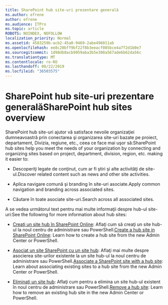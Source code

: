 ```yaml
---
title: SharePoint hub site-uri prezentare generală
ms.author: efrene
author: efrene
ms.audience: ITPro
ms.topic: article
ROBOTS: NOINDEX, NOFOLLOW
localization_priority: Normal
ms.assetid: 4583259b-acb2-45a0-9469-2abe496011ab
ms.openlocfilehash: ee8c20bff9bf22f8b3eeacf085bce4a7f2d1b0e7
ms.sourcegitcommit: 1d98db8acb9959aba3b5e308a567ade6b62da56c
ms.translationtype: MT
ms.contentlocale: ro-RO
ms.lasthandoff: 08/22/2019
ms.locfileid: "36503575"
---
```

# <a name="sharepoint-hub-sites-overview"></a><span data-ttu-id="b0a3b-102">SharePoint hub site-uri prezentare generală</span><span class="sxs-lookup"><span data-stu-id="b0a3b-102">SharePoint hub sites overview</span></span>

<span data-ttu-id="b0a3b-103">SharePoint hub site-uri ajutor vă satisface nevoile organizaţiei dumneavoastră prin conectarea şi organizarea site-uri bazate pe proiect, departament, Divizia, regiune, etc., ceea ce face mai uşor să:</span><span class="sxs-lookup"><span data-stu-id="b0a3b-103">SharePoint hub sites help you meet the needs of your organization by connecting and organizing sites based on project, department, division, region, etc. making it easier to:</span></span>

- <span data-ttu-id="b0a3b-104">Descoperiţi legate de conţinut, cum ar fi ştiri şi alte activităţi de site-ul.</span><span class="sxs-lookup"><span data-stu-id="b0a3b-104">Discover related content such as news and other site activities.</span></span>

- <span data-ttu-id="b0a3b-105">Aplica navigare comună şi branding în site-uri asociate.</span><span class="sxs-lookup"><span data-stu-id="b0a3b-105">Apply common navigation and branding across associated sites.</span></span> 

- <span data-ttu-id="b0a3b-106">Căutare în toate asociate site-uri.</span><span class="sxs-lookup"><span data-stu-id="b0a3b-106">Search across all associated sites.</span></span>

<span data-ttu-id="b0a3b-107">A se vedea următorul text pentru mai multe informaţii despre hub-ul site-uri:</span><span class="sxs-lookup"><span data-stu-id="b0a3b-107">See the following for more information about hub sites:</span></span>
- <span data-ttu-id="b0a3b-108">[Creaţi un site hub în SharePoint Online](https://docs.microsoft.com/sharepoint/create-hub-site): Aflaţi cum să creaţi un site hub-ul la noul centru de administrare sau PowerShell.</span><span class="sxs-lookup"><span data-stu-id="b0a3b-108">[Create a hub site in SharePoint Online](https://docs.microsoft.com/sharepoint/create-hub-site): Learn how to create a hub site from the new Admin Center or PowerShell.</span></span>

- <span data-ttu-id="b0a3b-109">[Asociat un site SharePoint cu un site hub](https://support.office.com/article/associate-a-sharepoint-site-with-a-hub-site-ae0009fd-af04-4d3d-917d-88edb43efc05): Aflaţi mai multe despre asocierea site-urilor existente la un site hub-ul la noul centru de administrare sau PowerShell.</span><span class="sxs-lookup"><span data-stu-id="b0a3b-109">[Associate a SharePoint site with a hub site](https://support.office.com/article/associate-a-sharepoint-site-with-a-hub-site-ae0009fd-af04-4d3d-917d-88edb43efc05): Learn about associating existing sites to a hub site from the new Admin Center or PowerShell.</span></span>

- <span data-ttu-id="b0a3b-110">[Eliminaţi un site hub](https://docs.microsoft.com/sharepoint/remove-hub-site): Aflaţi cum pentru a elimina un site hub-ul existent în noul centru de administrare sau PowerShell.</span><span class="sxs-lookup"><span data-stu-id="b0a3b-110">[Remove a hub site](https://docs.microsoft.com/sharepoint/remove-hub-site): Learn how to remove an existing hub site in the new Admin Center or PowerShell.</span></span>

